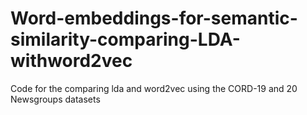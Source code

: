 # Word-embeddings-for-semantic-similarity-comparing-LDA-withword2vec
Code for the comparing lda and word2vec using the CORD-19 and 20 Newsgroups datasets
